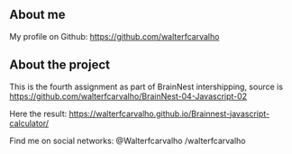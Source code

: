 

## About me
My profile on Github: https://github.com/walterfcarvalho

## About the project

This is the fourth assignment as part of BrainNest intershipping, source is 
https://github.com/walterfcarvalho/BrainNest-04-Javascript-02

Here the result: 
https://walterfcarvalho.github.io/Brainnest-javascript-calculator/

Find me on social networks:
@Walterfcarvalho
/walterfcarvalho
